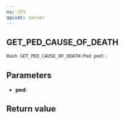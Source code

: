 ```yaml
---
ns: CFX
apiset: server
---
```

## GET_PED_CAUSE_OF_DEATH

```c
Hash GET_PED_CAUSE_OF_DEATH(Ped ped);
```


## Parameters
* **ped**: 

## Return value
